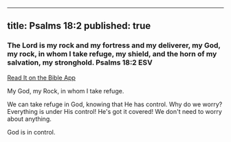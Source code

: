 
---
title: Psalms 18:2
published: true
---

<h3> The Lord is my rock and my fortress and my deliverer, my God, my rock, in whom I take refuge, my shield, and the horn of my salvation, my stronghold.
Psalms 18:2 ESV</h3>
<a href = "https://bible.com/bible/59/psa.18.2.ESV">Read It on the Bible App</a>
<p>My God, my Rock, in whom I take refuge.</p>
 <p> We can take refuge in God, knowing that He has control. Why do we worry? Everything is under His control! He's got it covered! We don't need to worry about anything.</p>
 <p> God is in control.</p>
